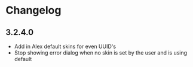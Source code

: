 # Changelog

## 3.2.4.0
- Add in Alex default skins for even UUID's
- Stop showing error dialog when no skin is set by the user and is using default